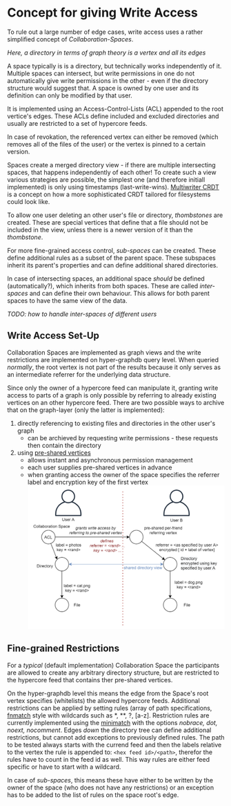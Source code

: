 # Concept for giving Write Access

To rule out a large number of edge cases, write access uses a rather simplified concept of *Collaboration-Spaces*.

*Here, a directory in terms of graph theory is a vertex and all its edges*

A space typically is is a directory, but technically works independently of it.
Multiple spaces can intersect, but write permissions in one do not automatically give write permissions in the other - even if the directory structure would suggest that.
A space is owned by one user and its definition can only be modified by that user.

It is implemented using an Access-Control-Lists (ACL) appended to the root vertice's edges.
These ACLs define included and excluded directories and usually are restricted to a set of hypercore feeds.

In case of revokation, the referenced vertex can either be removed (which removes all of the files of the user) or the vertex is pinned to a certain version.

Spaces create a merged directory view - if there are multiple intersecting spaces, that happens independently of each other!
To create such a view various strategies are possible, the simplest one (and therefore initiall implemented) is only using timestamps (last-write-wins).
[Multiwriter CRDT](https://github.com/fsteff/certacrypt/blob/master/docs/crdt.md) is a concept on how a more sophisticated CRDT tailored for filesystems could look like.

To allow one user deleting an other user's file or directory, *thombstones* are created. These are special vertices that define that a file should not be included in the view, unless there is a newer version of it than the *thombstone*.

For more fine-grained access control, *sub-spaces* can be created. These define additional rules as a subset of the parent space. These subspaces inherit its parent's properties and can define additional shared directories.

In case of intersecting spaces, an additional space *should* be defined (automatically?), which inherits from both spaces. These are called *inter-spaces* and can define their own behaviour. This allows for both parent spaces to have the same view of the data.

*TODO: how to handle inter-spaces of different users*

## Write Access Set-Up

Collaboration Spaces are implemented as graph views and the write restrictions are implemented on hyper-graphdb query level. When queried *normally*, the root vertex is not part of the results because it only serves as an intermediate referrer for the underlying data structure.

Since only the owner of a hypercore feed can manipulate it, granting write access to parts of a graph is only possible by referring to already existing vertices on an other hypercore feed.
There are two possible ways to archive that on the graph-layer (only the latter is implemented):

1. directly referencing to existing files and directories in the other user's graph
   - can be archieved by requesting write permissions - these requests then contain the directory
2. using [pre-shared vertices](./preshared-vertices.md)
    - allows instant and asynchronous permission management
    - each user supplies pre-shared vertices in advance
    - when granting access the owner of the space specifies the referrer label and encryption key of the first vertex
    ![preshared-node drawing](https://raw.githubusercontent.com/fsteff/certacrypt/master/docs/writeaccess-preshared-node.png)

## Fine-grained Restrictions

For a *typical* (default implementation) Collaboration Space the participants are allowed to create any arbitrary directory structure, but are restricted to the hypercore feed that contains ther pre-shared vertices.

On the hyper-graphdb level this means the edge from the Space's root vertex specifies (whitelists) the allowed hypercore feeds. Additional restrictions can be applied by setting rules (array of path specifications, [fnmatch](https://www.man7.org/linux/man-pages/man3/fnmatch.3.html) style with wildcards such as *, **, ?, [a-z].
Restriction rules are currently implemented using the [minimatch](https://www.npmjs.com/package/minimatch) with the options *nobrace, dot, noext, nocomment*.
Edges *down* the directory tree can define additional restrictions, but cannot add exceptions to previously defined rules.
The path to be tested always starts with the currend feed and then the labels relative to the vertex the rule is appended to:  `<hex feed id>/<path>`, therefor the rules have to count in the feed id as well. This way rules are either feed specific or have to start with a wildcard.

In case of *sub-spaces*, this means these have either to be written by the owner of the space (who does not have any restrictions) or an exception has to be added to the list of rules on the space root's edge.
